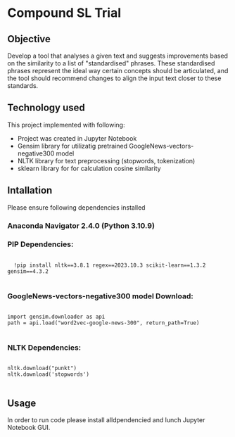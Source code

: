 # Compound SL Trial
## Objective
Develop a tool that analyses a given text and suggests improvements based on the similarity to a list of "standardised" phrases. These standardised phrases represent the ideal way certain concepts should be articulated, and the tool should recommend changes to align the input text closer to these standards.

## Technology used
This project implemented with following: 
  - Project was created in Jupyter Notebook 
  - Gensim library for  utilizatig pretrained GoogleNews-vectors-negative300 model
  - NLTK library for text preprocessing (stopwords, tokenization)
  - sklearn library for for calculation cosine similarity

## Intallation
Please ensure following dependencies installed
### Anaconda Navigator 2.4.0 (Python 3.10.9)

### PIP Dependencies:
<pre>
<code>
  !pip install nltk==3.8.1 regex==2023.10.3 scikit-learn==1.3.2 gensim==4.3.2
</code>
</pre>

### GoogleNews-vectors-negative300 model Download:
<pre>
<code>
import gensim.downloader as api
path = api.load("word2vec-google-news-300", return_path=True) 
</code>
</pre>

### NLTK Dependencies:
<pre>
<code>
nltk.download("punkt")
nltk.download('stopwords')
</code>
</pre>

## Usage
In order to run code please install alldpendencied and lunch Jupyter Notebook GUI.



